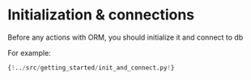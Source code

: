 # Initialization & connections

Before any actions with ORM, you should initialize it and connect to db

For example:

```python
{!../src/getting_started/init_and_connect.py!}
```
